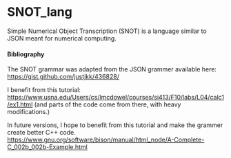 # SNOT_lang
Simple Numerical Object Transcription (SNOT) is a language similar to JSON meant for numerical computing.

#### Bibliography

The SNOT grammar was adapted from the JSON grammer available here: https://gist.github.com/justjkk/436828/

I benefit from this tutorial: https://www.usna.edu/Users/cs/lmcdowel/courses/si413/F10/labs/L04/calc1/ex1.html
(and parts of the code come from there, with heavy modifications.)

In future versions, I hope to benefit from this tutorial and make the grammer create better C++ code.
https://www.gnu.org/software/bison/manual/html_node/A-Complete-C_002b_002b-Example.html

